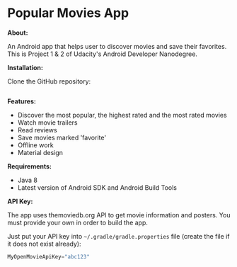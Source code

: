 Popular Movies App
==================
**About:**

An Android app that helps user to discover movies and save their favorites. 
This is Project 1 & 2 of Udacity's Android Developer Nanodegree.

**Installation:**

Clone the GitHub repository:

```$ git clone https://github.com/noahhkim/popularmovies.git
```
**Features:**

- Discover the most popular, the highest rated and the most rated movies
- Watch movie trailers
- Read reviews
- Save movies marked 'favorite'
- Offline work
- Material design

**Requirements:**

- Java 8
- Latest version of Android SDK and Android Build Tools

**API Key:**

The app uses themoviedb.org API to get movie information and posters. You must provide your own in order to build the app.

Just put your API key into `~/.gradle/gradle.properties` file (create the file if it does not exist already):

```gradle
MyOpenMovieApiKey="abc123"
